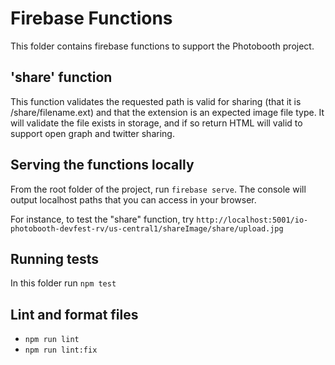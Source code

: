 # Firebase Functions

This folder contains firebase functions to support the Photobooth project.

## 'share' function

This function validates the requested path is valid for sharing (that it is /share/filename.ext) and that the extension is an expected image file type. It will validate the file exists in storage, and if so return HTML will valid <head> to support open graph and twitter sharing.

## Serving the functions locally

From the root folder of the project, run `firebase serve`. The console will output localhost paths that you can access in your browser.

For instance, to test the "share" function, try `http://localhost:5001/io-photobooth-devfest-rv/us-central1/shareImage/share/upload.jpg`

## Running tests

In this folder run `npm test`

## Lint and format files

- `npm run lint`
- `npm run lint:fix`
